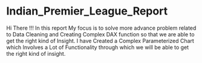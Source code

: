 # Indian_Premier_League_Report
Hi There !!! In this report My focus is to solve more advance problem related to Data Cleaning and Creating Complex DAX function so that we are able to get the right kind of Insight. I have Created a Complex Parameterized Chart which Involves a Lot of Functionality through which we will be able to get the right kind of insight.
